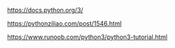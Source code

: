 https://docs.python.org/3/

https://pythonziliao.com/post/1546.html

https://www.runoob.com/python3/python3-tutorial.html


